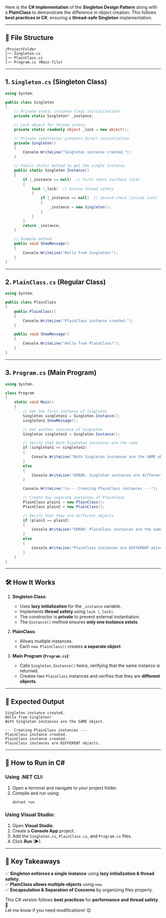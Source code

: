 Here is the **C# implementation** of the **Singleton Design Pattern** along with a **PlainClass** to demonstrate the difference in object creation. This follows **best practices in C#**, ensuring a **thread-safe Singleton** implementation.

---

## 📁 **File Structure**
```
/ProjectFolder
│── Singleton.cs
│── PlainClass.cs
│── Program.cs (Main file)
```

---

## **1. `Singleton.cs` (Singleton Class)**
```csharp
using System;

public class Singleton
{
    // Private static instance (lazy initialization)
    private static Singleton? _instance;

    // Lock object for thread safety
    private static readonly object _lock = new object();

    // Private constructor prevents direct instantiation
    private Singleton()
    {
        Console.WriteLine("Singleton instance created.");
    }

    // Public static method to get the single instance
    public static Singleton Instance()
    {
        if (_instance == null)  // First check (without lock)
        {
            lock (_lock)  // Ensure thread safety
            {
                if (_instance == null)  // Second check (inside lock)
                {
                    _instance = new Singleton();
                }
            }
        }
        return _instance;
    }

    // Example method
    public void ShowMessage()
    {
        Console.WriteLine("Hello from Singleton!");
    }
}
```

---

## **2. `PlainClass.cs` (Regular Class)**
```csharp
using System;

public class PlainClass
{
    public PlainClass()
    {
        Console.WriteLine("PlainClass instance created.");
    }

    public void ShowMessage()
    {
        Console.WriteLine("Hello from PlainClass!");
    }
}
```

---

## **3. `Program.cs` (Main Program)**
```csharp
using System;

class Program
{
    static void Main()
    {
        // Get the first instance of Singleton
        Singleton singleton1 = Singleton.Instance();
        singleton1.ShowMessage();

        // Get another instance of Singleton
        Singleton singleton2 = Singleton.Instance();

        // Verify that both Singleton instances are the same
        if (singleton1 == singleton2)
        {
            Console.WriteLine("Both Singleton instances are the SAME object.");
        }
        else
        {
            Console.WriteLine("ERROR: Singleton instances are different! (This should not happen)");
        }

        Console.WriteLine("\n--- Creating PlainClass instances ---");

        // Create two separate instances of PlainClass
        PlainClass plain1 = new PlainClass();
        PlainClass plain2 = new PlainClass();

        // Verify that they are different objects
        if (plain1 == plain2)
        {
            Console.WriteLine("ERROR: PlainClass instances are the same! (This should not happen)");
        }
        else
        {
            Console.WriteLine("PlainClass instances are DIFFERENT objects.");
        }
    }
}
```

---

## 🛠 **How It Works**
1. **Singleton Class**:
   - Uses **lazy initialization** for the `_instance` variable.
   - Implements **thread safety** using `lock (_lock)`.
   - The constructor is **private** to prevent external instantiation.
   - The `Instance()` method ensures **only one instance exists**.

2. **PlainClass**:
   - Allows multiple instances.
   - Each `new PlainClass()` creates **a separate object**.

3. **Main Program (`Program.cs`)**:
   - Calls `Singleton.Instance()` twice, verifying that the same instance is returned.
   - Creates two `PlainClass` instances and verifies that they are **different objects**.

---

## **🎯 Expected Output**
```
Singleton instance created.
Hello from Singleton!
Both Singleton instances are the SAME object.

--- Creating PlainClass instances ---
PlainClass instance created.
PlainClass instance created.
PlainClass instances are DIFFERENT objects.
```

---

## 🔧 **How to Run in C#**
### Using .NET CLI:
1. Open a terminal and navigate to your project folder.
2. Compile and run using:
   ```sh
   dotnet run
   ```

### Using Visual Studio:
1. Open **Visual Studio**.
2. Create a **Console App** project.
3. Add the `Singleton.cs`, `PlainClass.cs`, and `Program.cs` files.
4. Click **Run** (▶).

---

## 🎯 **Key Takeaways**
✅ **Singleton enforces a single instance** using **lazy initialization & thread safety**.  
✅ **PlainClass allows multiple objects** using `new`.  
✅ **Encapsulation & Separation of Concerns** by organizing files properly.  

This C# version follows **best practices** for **performance and thread safety**. 🚀  
Let me know if you need modifications! 😊
